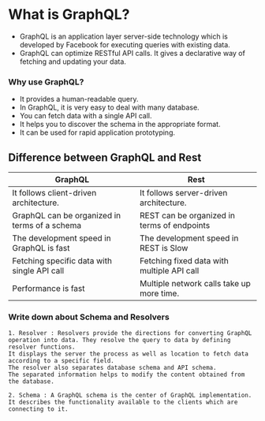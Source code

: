 # What is GraphQL?
   -  GraphQL is an application layer server-side technology which is developed by Facebook for executing queries with existing data.
   -  GraphQL can optimize RESTful API calls. It gives a declarative way of fetching and updating your data. 

### Why use GraphQL?
   - It provides a human-readable query.
   - In GraphQL, it is very easy to deal with many database.
   - You can fetch data with a single API call.
   - It helps you to discover the schema in the appropriate format.
   - It can be used for rapid application prototyping.

## Difference between GraphQL and Rest
GraphQL|Rest
---------- | -----------
It follows client-driven architecture.| It follows server-driven architecture.
GraphQL can be organized in terms of a schema | REST can be organized in terms of endpoints
The development speed in GraphQL is fast | The development speed in REST is Slow
Fetching specific data with single API call | Fetching fixed data with multiple API call
Performance is fast | Multiple network calls take up more time.

### Write down about Schema and Resolvers
    1. Resolver : Resolvers provide the directions for converting GraphQL operation into data. They resolve the query to data by defining resolver functions.
    It displays the server the process as well as location to fetch data according to a specific field. 
    The resolver also separates database schema and API schema.
    The separated information helps to modify the content obtained from the database.

    2. Schema : A GraphQL schema is the center of GraphQL implementation. It describes the functionality available to the clients which are connecting to it.
